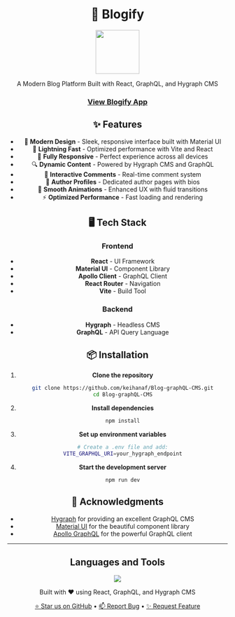 <div align="center">
  <h1>🚀 Blogify</h1>
  <img src="https://user-images.githubusercontent.com/74038190/212257467-871d32b7-e401-42e8-a166-fcfd7baa4c6b.gif" width="100">
  <p>A Modern Blog Platform Built with React, GraphQL, and Hygraph CMS</p>

<h3><a href="">View Blogify App</a></h3>

## ✨ Features

- 🎨 **Modern Design** - Sleek, responsive interface built with Material UI
- 🚀 **Lightning Fast** - Optimized performance with Vite and React
- 📱 **Fully Responsive** - Perfect experience across all devices
- 🔍 **Dynamic Content** - Powered by Hygraph CMS and GraphQL
- 💬 **Interactive Comments** - Real-time comment system
- 👥 **Author Profiles** - Dedicated author pages with bios
- 🌙 **Smooth Animations** - Enhanced UX with fluid transitions
- ⚡ **Optimized Performance** - Fast loading and rendering

## 🖥️ Tech Stack

### Frontend
- **React** - UI Framework
- **Material UI** - Component Library
- **Apollo Client** - GraphQL Client
- **React Router** - Navigation
- **Vite** - Build Tool

### Backend
- **Hygraph** - Headless CMS
- **GraphQL** - API Query Language

## 📦 Installation

1. **Clone the repository**
   ```bash
   git clone https://github.com/keihanaf/Blog-graphQL-CMS.git
   cd Blog-graphQL-CMS
   ```

2. **Install dependencies**
   ```bash
   npm install
   ```

3. **Set up environment variables**
   ```bash
   # Create a .env file and add:
   VITE_GRAPHQL_URI=your_hygraph_endpoint
   ```

4. **Start the development server**
   ```bash
   npm run dev
   ```

## 🌟 Acknowledgments

- [Hygraph](https://hygraph.com/) for providing an excellent GraphQL CMS
- [Material UI](https://mui.com/) for the beautiful component library
- [Apollo GraphQL](https://www.apollographql.com/) for the powerful GraphQL client

---

## Languages and Tools

<p align="center">
  <a href="https://skillicons.dev">
    <img src="https://skillicons.dev/icons?i=react,javascript,vite,mui,graphql,vscode" />
  </a>
</p>

<div align="center">
  <p>Built with ❤️ using React, GraphQL, and Hygraph CMS</p>
  
  <p>
    <a href="https://github.com/keihanaf/Blog-graphQL-CMS/stargazers">⭐ Star us on GitHub</a> •
    <a href="https://github.com/keihanaf/Blog-graphQL-CMS/issues">📫 Report Bug</a> •
    <a href="https://github.com/keihanaf/Blog-graphQL-CMS/issues">✨ Request Feature</a>
  </p>
</div>
